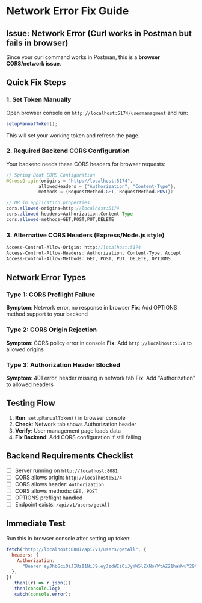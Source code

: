 # Network Error Fix Guide

## Issue: Network Error (Curl works in Postman but fails in browser)

Since your curl command works in Postman, this is a **browser CORS/network issue**.

## Quick Fix Steps

### 1. Set Token Manually

Open browser console on `http://localhost:5174/usermanagment` and run:

```javascript
setupManualToken();
```

This will set your working token and refresh the page.

### 2. Required Backend CORS Configuration

Your backend needs these CORS headers for browser requests:

```java
// Spring Boot CORS Configuration
@CrossOrigin(origins = "http://localhost:5174",
            allowedHeaders = {"Authorization", "Content-Type"},
            methods = {RequestMethod.GET, RequestMethod.POST})

// OR in application.properties
cors.allowed-origins=http://localhost:5174
cors.allowed-headers=Authorization,Content-Type
cors.allowed-methods=GET,POST,PUT,DELETE
```

### 3. Alternative CORS Headers (Express/Node.js style)

```javascript
Access-Control-Allow-Origin: http://localhost:5174
Access-Control-Allow-Headers: Authorization, Content-Type, Accept
Access-Control-Allow-Methods: GET, POST, PUT, DELETE, OPTIONS
```

## Network Error Types

### Type 1: CORS Preflight Failure

**Symptom**: Network error, no response in browser
**Fix**: Add OPTIONS method support to your backend

### Type 2: CORS Origin Rejection

**Symptom**: CORS policy error in console
**Fix**: Add `http://localhost:5174` to allowed origins

### Type 3: Authorization Header Blocked

**Symptom**: 401 error, header missing in network tab
**Fix**: Add "Authorization" to allowed headers

## Testing Flow

1. **Run**: `setupManualToken()` in browser console
2. **Check**: Network tab shows Authorization header
3. **Verify**: User management page loads data
4. **Fix Backend**: Add CORS configuration if still failing

## Backend Requirements Checklist

- [ ] Server running on `http://localhost:8081`
- [ ] CORS allows origin: `http://localhost:5174`
- [ ] CORS allows header: `Authorization`
- [ ] CORS allows methods: `GET, POST`
- [ ] OPTIONS preflight handled
- [ ] Endpoint exists: `/api/v1/users/getAll`

## Immediate Test

Run this in browser console after setting up token:

```javascript
fetch("http://localhost:8081/api/v1/users/getAll", {
  headers: {
    Authorization:
      "Bearer eyJhbGciOiJIUzI1NiJ9.eyJzdWIiOiJyYW5lZXNoYWtAZ21haWwuY29tIiwiaWF0IjoxNzU1NTI3NjA5LCJleHAiOjE3NTU2MTQwMDl9.Jj0KSVpSdJ_4AZ1vCm4GKJIXLPZWkjHfYbbTkJI5csM",
  },
})
  .then((r) => r.json())
  .then(console.log)
  .catch(console.error);
```
